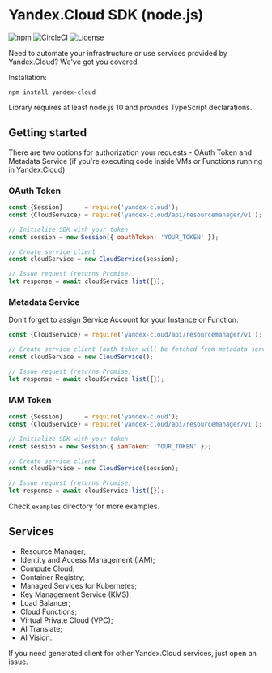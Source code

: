 # Yandex.Cloud SDK (node.js)

[![npm](https://img.shields.io/npm/v/yandex-cloud.svg)](https://www.npmjs.com/package/yandex-cloud)
[![CircleCI](https://img.shields.io/circleci/build/gh/yandex-cloud/nodejs-sdk/master)](https://circleci.com/gh/yandex-cloud/nodejs-sdk/tree/master)
[![License](https://img.shields.io/github/license/yandex-cloud/nodejs-sdk.svg)](https://github.com/yandex-cloud/nodejs-sdk/blob/master/LICENSE)

Need to automate your infrastructure or use services provided by Yandex.Cloud? We've got you covered.

Installation:

    npm install yandex-cloud

Library requires at least node.js 10 and provides TypeScript declarations.

## Getting started

There are two options for authorization your requests - OAuth Token
and Metadata Service (if you're executing code inside VMs or Functions
running in Yandex.Cloud)

### OAuth Token

```javascript
const {Session}      = require('yandex-cloud');
const {CloudService} = require('yandex-cloud/api/resourcemanager/v1');

// Initialize SDK with your token
const session = new Session({ oauthToken: 'YOUR_TOKEN' });

// Create service client
const cloudService = new CloudService(session);

// Issue request (returns Promise)
let response = await cloudService.list({});
```

### Metadata Service

Don't forget to assign Service Account for your Instance or Function.

```javascript
const {CloudService} = require('yandex-cloud/api/resourcemanager/v1');

// Create service client (auth token will be fetched from metadata service
const cloudService = new CloudService();

// Issue request (returns Promise)
let response = await cloudService.list({});
```

### IAM Token

```javascript
const {Session}      = require('yandex-cloud');
const {CloudService} = require('yandex-cloud/api/resourcemanager/v1');

// Initialize SDK with your token
const session = new Session({ iamToken: 'YOUR_TOKEN' });

// Create service client
const cloudService = new CloudService(session);

// Issue request (returns Promise)
let response = await cloudService.list({});
```

Check `examples` directory for more examples.

## Services

* Resource Manager;
* Identity and Access Management (IAM);
* Compute Cloud;
* Container Registry;
* Managed Services for Kubernetes;
* Key Management Service (KMS);
* Load Balancer;
* Cloud Functions;
* Virtual Private Cloud (VPC);
* AI Translate;
* AI Vision.

If you need generated client for other Yandex.Cloud services, just open an issue.
